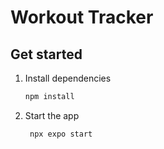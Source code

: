 # Workout Tracker

## Get started

1. Install dependencies

   ```bash
   npm install
   ```

2. Start the app

   ```bash
    npx expo start
   ```